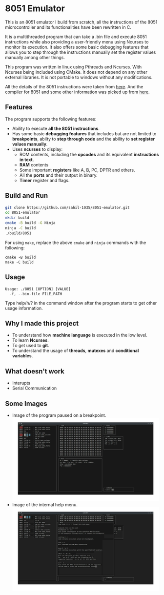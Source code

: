 # 8051 Emulator

This is an 8051 emulator I build from scratch, all the instructions of the 8051 microcontroller and its functionalities have been rewritten in C.

It is a multithreaded program that can take a .bin file and execute 8051 instructions while also providing a user-friendly menu using Ncurses to monitor its execution. It also offers some basic debugging features that allows you to step through the instructions manually set the register values manually among other things.

This program was written in linux using Pthreads and Ncurses. With Ncurses being included using CMake. It does not depend on any other external libraries. It is not portable to windows without any modifications.

All the details of the 8051 instructions were taken from [here](https://www.win.tue.nl/~aeb/comp/8051/set8051.html). And the compiler for 8051 and some other information was picked up from [here](https://www.microchip.com/en-us/development-tool/c51asm).

## Features
The program supports the following features:
- Ability to execute **all the 8051 instructions**.
- Has some basic **debugging features** that includes but are not limited to **breakpoints**, abilty to **step through code** and the ability to **set register values manually**.
- Uses **ncurses** to display:
  - ROM contents, including the **opcodes** and its equivalent **instructions in text**.
  - **RAM** contents
  - Some important **registers** like A, B, PC, DPTR and others.
  - All the **ports** and their output in binary.
  - **Timer** register and flags.
## Build and Run
```bash
git clone https://github.com/sahil-1035/8051-emulator.git
cd 8051-emulator
mkdir build
cmake -B build -G Ninja
ninja -C build
./build/8051
```
For using `make`, replace the above `cmake` and `ninja` commands with the following:
```
cmake -B build
make -C build
```

## Usage
```
Usage: ./8051 [OPTION] [VALUE]
  -f, --bin-file FILE_PATH
 ```
Type help/h/? in the command window after the program starts to get other usage information.
## Why I made this project
- To understand how **machine language** is executed in the low level.
- To learn **Ncurses**.
- To get used to **git**.
- To understand the usage of **threads**, **mutexes** and **conditional variables**.
## What doesn't work
+ Interupts
+ Serial Communication
## Some Images
- Image of the program paused on a breakpoint.
![emulator paused on a breakpoint](images/breakpoint.webp)
- Image of the internal help menu.
![emulator displaying the internal help menu](images/help.webp)
